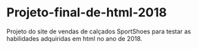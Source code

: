 # Projeto-final-de-html-2018
Projeto do site de vendas de calçados SportShoes para testar as habilidades adquiridas em html no ano de 2018.
